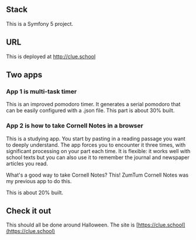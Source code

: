 ## Stack

This is a Symfony 5 project.  

## URL

This is deployed at http://clue.school

## Two apps

### App 1 is multi-task timer

This is an improved pomodoro timer.  It generates a serial pomodoro that can be easily configured with a .json file.  This part is about 30% built. 

### App 2 is how to take Cornell Notes in a browser

This is a studying app.  You start by pasting in a reading passage you want to deeply understand. The app forces you to encounter it three times, with significant processing on your part each time.  It is flexible: it works well with school texts but you can also use it to remember the journal and newspaper articles you read.

What's a good way to take Cornell Notes? This! ZumTum Cornell Notes was my previous app to do this.

This is about 20% built.

## Check it out
This should all be done around Halloween.  The site is [https://clue.school](https://clue.school) 

